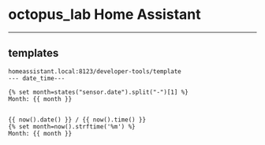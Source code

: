 # octopus_lab Home Assistant

---

## templates

```
homeassistant.local:8123/developer-tools/template
--- date_time---

{% set month=states("sensor.date").split("-")[1] %}
Month: {{ month }}


{{ now().date() }} / {{ now().time() }}
{% set month=now().strftime('%m') %}
Month: {{ month }}

```
